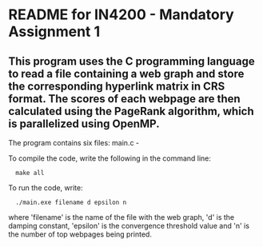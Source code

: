 # README for IN4200 - Mandatory Assignment 1

## This program uses the C programming language to read a file containing a web graph and store the corresponding hyperlink matrix in CRS format. The scores of each webpage are then calculated using the PageRank algorithm, which is parallelized using OpenMP.

The program contains six files:
  main.c -


To compile the code, write the following in the command line:

      make all

To run the code, write:

      ./main.exe filename d epsilon n

where 'filename' is the name of the file with the web graph, 'd' is the damping
constant, 'epsilon' is the convergence threshold value and 'n' is the number of
top webpages being printed.
